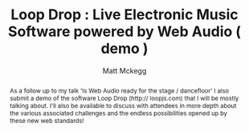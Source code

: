 --- 
  title: "Loop Drop : Live Electronic Music Software powered by Web Audio ( demo )" 
  abstract: "As a follow up to my talk 'Is Web Audio ready for the stage / dancefloor' I also submit a demo of the software Loop Drop (http:// loopjs.com) that I will be mostly talking about. I'll also be available to discuss with attendees in more depth about the various associated challenges and the endless possibilities opened up by these new web standards!" 
  address: "London" 
  author: "Matt Mckegg" 
  booktitle: "Proceedings of the International Web Audio Conference" 
  editor: "Florian Thalmann, Sebastian Ewert" 
  month: "Proceedings of the International Web Audio Conference"
  pages: "2017" 
  publisher: "Queen Mary University of London" 
  series: "WAC '17"
  type: "Demo"  
  year: "2017" 
  id: "2017_EA_32" 
  tags: year2017 
  pdflink: /_data/papers/pdf/2017/2017_32.pdf
  ISSN: 2663-5844
---